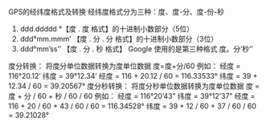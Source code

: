 

GPS的经纬度格式及转换
经纬度格式分为三种：度、度-分、度-份-秒
1. ddd.ddddd °【度 . 度 格式】的十进制小数部分（5位）
2. ddd°mm.mmm’ 【度 . 分 . 分 格式】的十进制小数部分（3位）
3.   ddd°mm’ss’’ 【度 . 分 . 秒 格式】
Google 使用的是第三种格式  度。分’秒’’
 
度分转换：
将度分单位数据转换为度单位数据
度=度+分/60
例如：
经度 = 116°20.12’
纬度 = 39°12.34’
经度 = 116 + 20.12 / 60 = 116.33533°
纬度 = 39 + 12.34 / 60 = 39.20567°
度分秒转换：
将度分秒单位数据转换为度单位数据
度 = 度 + 分 / 60 + 秒 / 60 / 60
例如：
经度 = 116°20’43”
纬度 = 39°12’37”
经度 = 116 + 20 / 60 + 43 / 60 / 60 = 116.34528°
纬度 = 39 + 12 / 60 + 37 / 60 / 60 = 39.21028°
